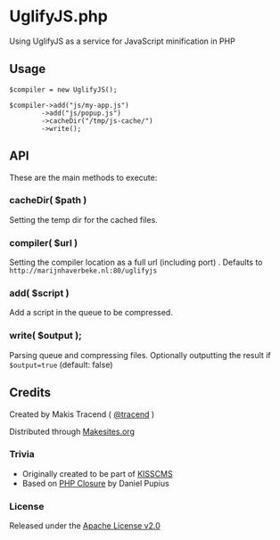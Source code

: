 # UglifyJS.php

Using UglifyJS as a service for JavaScript minification in PHP

## Usage

```
$compiler = new UglifyJS();

$compiler->add("js/my-app.js")
		->add("js/popup.js")
		->cacheDir("/tmp/js-cache/")
		->write();
```

## API

These are the main methods to execute:

### cacheDir( $path )

Setting the temp dir for the cached files.

### compiler( $url )

Setting the compiler location as a full url (including port) . Defaults to ```http://marijnhaverbeke.nl:80/uglifyjs```

### add( $script )

Add a script in the queue to be compressed.

### write( $output );

Parsing queue and compressing files. Optionally outputting the result if ```$output=true``` (default: false)


## Credits

Created by Makis Tracend ( [@tracend](http://github.com/tracend) )

Distributed through [Makesites.org](http://makesites.org/)

### Trivia

* Originally created to be part of [KISSCMS](https://github.com/makesites/kisscms/issues/99)
* Based on [PHP Closure](http://code.google.com/p/php-closure/) by Daniel Pupius

### License

Released under the [Apache License v2.0](http://makesites.org/licenses/APACHE-2.0)